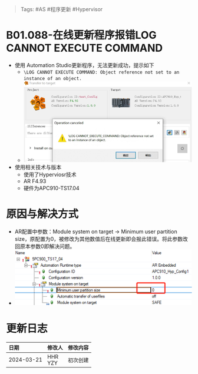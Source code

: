 > Tags: #AS #程序更新 #Hypervisor

# B01.088-在线更新程序报错LOG CANNOT EXECUTE COMMAND

- 使用 Automation Studio更新程序，无法更新成功，提示如下
    - `\LOG CANNOT EXECUTE COMMAND: Object reference not set to an instance of an object.`
    - ![](FILES/088在线更新程序报错LOG%20CANNOT%20EXECUTE%20COMMAND/image-20240321133927868.png)
- 使用相关技术与版本
    - 使用了Hyperviosr技术
    - AR F4.93
    - 硬件为APC910-TS17.04

# 原因与解决方式

- AR配置中参数：Module system on target → Minimum user partition size，原配置为0，被修改为其他数值后在线更新即会报此错误。将此参数改回原本参数0即解决问题。
- ![](FILES/088在线更新程序报错LOG%20CANNOT%20EXECUTE%20COMMAND/image-20240321134317002.png)

# 更新日志

| 日期         | 修改人        | 修改内容 |
| :--------- | :--------- | :--- |
| 2024-03-21 | HHR<br>YZY | 初次创建 |
